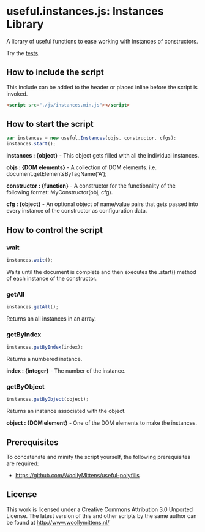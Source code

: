 # useful.instances.js: Instances Library

A library of useful functions to ease working with instances of constructors.

Try the <a href="http://www.woollymittens.nl/useful/default.php?url=instances">tests</a>.

## How to include the script

This include can be added to the header or placed inline before the script is invoked.

```html
<script src="./js/instances.min.js"></script>
```

## How to start the script

```javascript
var instances = new useful.Instances(objs, constructor, cfgs);
instances.start();
```

**instances : {object}** - This object gets filled with all the individual instances.

**objs : {DOM elements}** - A collection of DOM elements. i.e. document.getElementsByTagName('A');

**constructor : {function}** - A constructor for the functionality of the following format: MyConstructor(obj, cfg).

**cfg : {object}** - An optional object of name/value pairs that gets passed into every instance of the constructor as configuration data.

## How to control the script

### wait

```javascript
instances.wait();
```

Waits until the document is complete and then executes the .start() method of each instance of the constructor.

### getAll

```javascript
instances.getAll();
```

Returns an all instances in an array.

### getByIndex

```javascript
instances.getByIndex(index);
```

Returns a numbered instance.

**index : {integer}** - The number of the instance.

### getByObject

```javascript
instances.getByObject(object);
```

Returns an instance associated with the object.

**object : {DOM element}** - One of the DOM elements to make the instances.

## Prerequisites

To concatenate and minify the script yourself, the following prerequisites are required:
+ https://github.com/WoollyMittens/useful-polyfills

## License
This work is licensed under a Creative Commons Attribution 3.0 Unported License. The latest version of this and other scripts by the same author can be found at http://www.woollymittens.nl/
